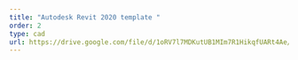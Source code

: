 ```yaml
---
title: "Autodesk Revit 2020 template "
order: 2
type: cad
url: https://drive.google.com/file/d/1oRV7l7MDKutUB1MIm7R1HikqfUARt4Ae/view?usp=sharing
---
```

